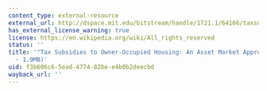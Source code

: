 ```yaml
---
content_type: external-resource
external_url: http://dspace.mit.edu/bitstream/handle/1721.1/64166/taxsubsidiestoow00pote.pdf?sequence=1
has_external_license_warning: true
license: https://en.wikipedia.org/wiki/All_rights_reserved
status: ''
title: '"Tax Subsidies to Owner-Occupied Housing: An Asset Market Approach." (PDF
  - 1.9MB)'
uid: f3b606c6-5ead-4774-82be-e4b0b2deecbd
wayback_url: ''
---
```

